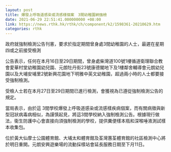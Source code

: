 ```yaml
---
layout: post
title: 爆發上呼吸道感染或流感樣個案　3間幼稚園納強檢
date: 2021-06-29 22:51:41.000000000 +08:00
link: https://news.rthk.hk/rthk/ch/component/k2/1598361-20210629.htm
categories: rthk
---
```


政府就強制檢測公告刊憲，要求於指定期間曾身處3間幼稚園的人士，最遲在星期四或之前接受檢測

公告表示，任何在本月16日至29日期間，曾身處柴灣道100號1樓循道衛理聯合教會愛華村堂幼稚園幼兒園、元朗牡丹街23號康德閣地下及1樓鄰舍輔導會元朗幼兒園以及大埔安埔里2號新興花園地下明雅中英文幼稚園，超過兩小時的人士都要接受強制檢測。

受檢人士若在本月27日至29日期間已進行檢測，會獲視為已遵從強制檢測公告的規定。

當局表示，由於這 3間學校爆發上呼吸道感染或流感樣疾病個案，而有關病徵與新型冠狀病毒病相似，為謹慎起見，將這3間學校納入強制檢測公告。根據現行做法，衞生防護中心會直接向須強制檢測的學校，提供糞便樣本瓶和深喉唾液測試樣本收集包。

位於黃大仙摩士公園體育館、大埔太和體育館及荃灣蕙荃體育館的社區檢測中心將於明日重開。元朗安興遊樂場的流動採樣站會延長服務日期至下月11日。
